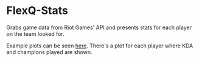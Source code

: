 # FlexQ-Stats

Grabs game data from Riot Games' API and presents stats for each player on the team looked for.

Example plots can be seen [here](https://github.com/juansibecas/FlexQ-Stats/tree/main/Plots%20S10). There's a plot for each player where KDA and champions played are shown.
